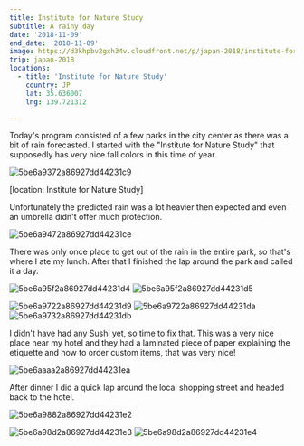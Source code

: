 ```yaml
---
title: Institute for Nature Study
subtitle: A rainy day
date: '2018-11-09'
end_date: '2018-11-09'
image: https://d3khpbv2gxh34v.cloudfront.net/p/japan-2018/institute-for-nature-study/5be6a9f32a86927dd44231e9.jpg
trip: japan-2018
locations:
  - title: 'Institute for Nature Study'
    country: JP
    lat: 35.636007
    lng: 139.721312

---
```


Today's program consisted of a few parks in the city center as there was a bit of rain forecasted. I started with the "Institute for Nature Study" that supposedly has very nice fall colors in this time of year.

![5be6a9372a86927dd44231c9](https://d3khpbv2gxh34v.cloudfront.net/p/japan-2018/institute-for-nature-study/5be6a93c2a86927dd44231ca.jpg "1.5")

[location: Institute for Nature Study]

Unfortunately the predicted rain was a lot heavier then expected and even an umbrella didn't offer much protection.

![5be6a9472a86927dd44231ce](https://d3khpbv2gxh34v.cloudfront.net/p/japan-2018/institute-for-nature-study/5be6a94b2a86927dd44231cf.jpg "1.5")

There was only once place to get out of the rain in the entire park, so that's where I ate my lunch. After that I finished the lap around the park and called it a day.

![5be6a95f2a86927dd44231d4](https://d3khpbv2gxh34v.cloudfront.net/p/japan-2018/institute-for-nature-study/5be6a9622a86927dd44231d6.jpg "1.5")
![5be6a95f2a86927dd44231d5](https://d3khpbv2gxh34v.cloudfront.net/p/japan-2018/institute-for-nature-study/5be6a9692a86927dd44231d7.jpg "1.5")

![5be6a9722a86927dd44231d9](https://d3khpbv2gxh34v.cloudfront.net/p/japan-2018/institute-for-nature-study/5be6a97c2a86927dd44231e1.jpg "1.5")
![5be6a9722a86927dd44231da](https://d3khpbv2gxh34v.cloudfront.net/p/japan-2018/institute-for-nature-study/5be6a9772a86927dd44231dc.jpg "1.5")
![5be6a9732a86927dd44231db](https://d3khpbv2gxh34v.cloudfront.net/p/japan-2018/institute-for-nature-study/5be6a97c2a86927dd44231e0.jpg "1.5")

I didn't have had any Sushi yet, so time to fix that. This was a very nice place near my hotel and they had a laminated piece of paper explaining the etiquette and how to order custom items, that was very nice!

![5be6aaaa2a86927dd44231ea](https://d3khpbv2gxh34v.cloudfront.net/p/japan-2018/institute-for-nature-study/5be6aaaf2a86927dd44231ec.jpg "1.777")

After dinner I did a quick lap around the local shopping street and headed back to the hotel.

![5be6a9882a86927dd44231e2](https://d3khpbv2gxh34v.cloudfront.net/p/japan-2018/institute-for-nature-study/5be6a9962a86927dd44231e8.jpg "1.5")

![5be6a98d2a86927dd44231e3](https://d3khpbv2gxh34v.cloudfront.net/p/japan-2018/institute-for-nature-study/5be6a9942a86927dd44231e7.jpg "1.5")
![5be6a98d2a86927dd44231e4](https://d3khpbv2gxh34v.cloudfront.net/p/japan-2018/institute-for-nature-study/5be6a9922a86927dd44231e5.jpg "1.635")

